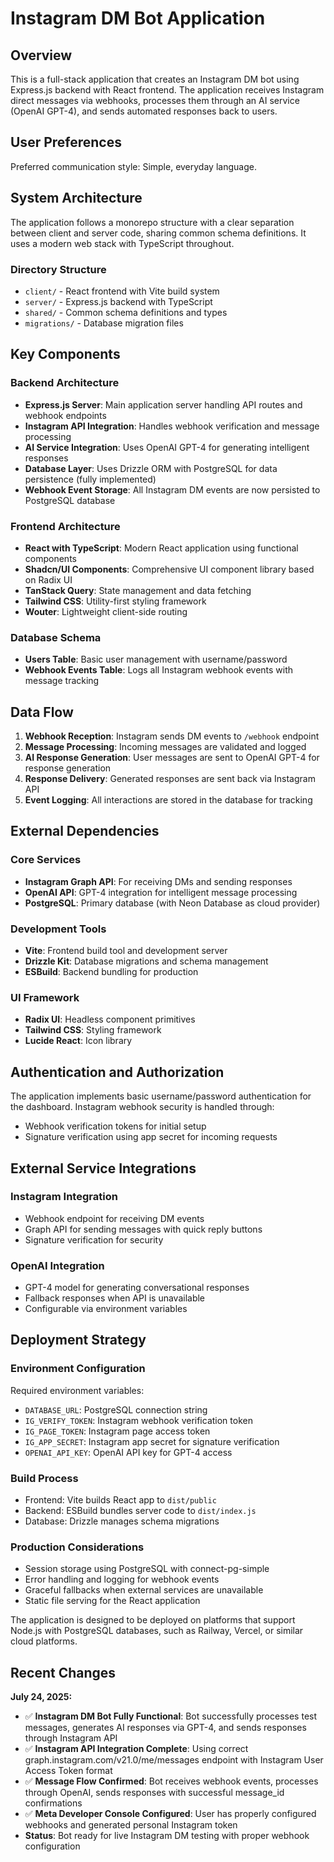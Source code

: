 # Instagram DM Bot Application

## Overview

This is a full-stack application that creates an Instagram DM bot using Express.js backend with React frontend. The application receives Instagram direct messages via webhooks, processes them through an AI service (OpenAI GPT-4), and sends automated responses back to users.

## User Preferences

Preferred communication style: Simple, everyday language.

## System Architecture

The application follows a monorepo structure with a clear separation between client and server code, sharing common schema definitions. It uses a modern web stack with TypeScript throughout.

### Directory Structure
- `client/` - React frontend with Vite build system
- `server/` - Express.js backend with TypeScript
- `shared/` - Common schema definitions and types
- `migrations/` - Database migration files

## Key Components

### Backend Architecture
- **Express.js Server**: Main application server handling API routes and webhook endpoints
- **Instagram API Integration**: Handles webhook verification and message processing
- **AI Service Integration**: Uses OpenAI GPT-4 for generating intelligent responses
- **Database Layer**: Uses Drizzle ORM with PostgreSQL for data persistence (fully implemented)
- **Webhook Event Storage**: All Instagram DM events are now persisted to PostgreSQL database

### Frontend Architecture
- **React with TypeScript**: Modern React application using functional components
- **Shadcn/UI Components**: Comprehensive UI component library based on Radix UI
- **TanStack Query**: State management and data fetching
- **Tailwind CSS**: Utility-first styling framework
- **Wouter**: Lightweight client-side routing

### Database Schema
- **Users Table**: Basic user management with username/password
- **Webhook Events Table**: Logs all Instagram webhook events with message tracking

## Data Flow

1. **Webhook Reception**: Instagram sends DM events to `/webhook` endpoint
2. **Message Processing**: Incoming messages are validated and logged
3. **AI Response Generation**: User messages are sent to OpenAI GPT-4 for response generation
4. **Response Delivery**: Generated responses are sent back via Instagram API
5. **Event Logging**: All interactions are stored in the database for tracking

## External Dependencies

### Core Services
- **Instagram Graph API**: For receiving DMs and sending responses
- **OpenAI API**: GPT-4 integration for intelligent message processing
- **PostgreSQL**: Primary database (with Neon Database as cloud provider)

### Development Tools
- **Vite**: Frontend build tool and development server
- **Drizzle Kit**: Database migrations and schema management
- **ESBuild**: Backend bundling for production

### UI Framework
- **Radix UI**: Headless component primitives
- **Tailwind CSS**: Styling framework
- **Lucide React**: Icon library

## Authentication and Authorization

The application implements basic username/password authentication for the dashboard. Instagram webhook security is handled through:
- Webhook verification tokens for initial setup
- Signature verification using app secret for incoming requests

## External Service Integrations

### Instagram Integration
- Webhook endpoint for receiving DM events
- Graph API for sending messages with quick reply buttons
- Signature verification for security

### OpenAI Integration
- GPT-4 model for generating conversational responses
- Fallback responses when API is unavailable
- Configurable via environment variables

## Deployment Strategy

### Environment Configuration
Required environment variables:
- `DATABASE_URL`: PostgreSQL connection string
- `IG_VERIFY_TOKEN`: Instagram webhook verification token
- `IG_PAGE_TOKEN`: Instagram page access token
- `IG_APP_SECRET`: Instagram app secret for signature verification
- `OPENAI_API_KEY`: OpenAI API key for GPT-4 access

### Build Process
- Frontend: Vite builds React app to `dist/public`
- Backend: ESBuild bundles server code to `dist/index.js`
- Database: Drizzle manages schema migrations

### Production Considerations
- Session storage using PostgreSQL with connect-pg-simple
- Error handling and logging for webhook events
- Graceful fallbacks when external services are unavailable
- Static file serving for the React application

The application is designed to be deployed on platforms that support Node.js with PostgreSQL databases, such as Railway, Vercel, or similar cloud platforms.

## Recent Changes

**July 24, 2025:**
- ✅ **Instagram DM Bot Fully Functional**: Bot successfully processes test messages, generates AI responses via GPT-4, and sends responses through Instagram API
- ✅ **Instagram API Integration Complete**: Using correct graph.instagram.com/v21.0/me/messages endpoint with Instagram User Access Token format
- ✅ **Message Flow Confirmed**: Bot receives webhook events, processes through OpenAI, sends responses with successful message_id confirmations
- ✅ **Meta Developer Console Configured**: User has properly configured webhooks and generated personal Instagram token
- **Status**: Bot ready for live Instagram DM testing with proper webhook configuration